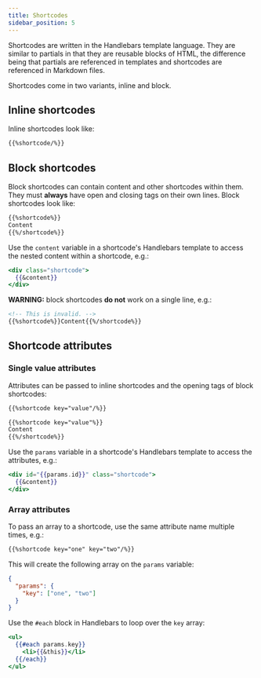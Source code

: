 ```yaml
---
title: Shortcodes
sidebar_position: 5
---
```


Shortcodes are written in the Handlebars template language. They are similar to
partials in that they are reusable blocks of HTML, the difference being that
partials are referenced in templates and shortcodes are referenced in Markdown
files.

Shortcodes come in two variants, inline and block.

## Inline shortcodes

Inline shortcodes look like:

```markdown
{{%shortcode/%}}
```

## Block shortcodes

Block shortcodes can contain content and other shortcodes within them. They must
**always** have open and closing tags on their own lines. Block shortcodes look
like:

```markdown
{{%shortcode%}}
Content
{{%/shortcode%}}
```

Use the `content` variable in a shortcode's Handlebars template to access the
nested content within a shortcode, e.g.:

```handlebars
<div class="shortcode">
  {{&content}}
</div>
```

**WARNING:** block shortcodes **do not** work on a single line, e.g.:

```markdown
<!-- This is invalid. -->
{{%shortcode%}}Content{{%/shortcode%}}
```

## Shortcode attributes

### Single value attributes

Attributes can be passed to inline shortcodes and the opening tags of
block shortcodes:

```markdown
{{%shortcode key="value"/%}}
```

```markdown
{{%shortcode key="value"%}}
Content
{{%/shortcode%}}
```

Use the `params` variable in a shortcode's Handlebars template to access the
attributes, e.g.:

```handlebars
<div id="{{params.id}}" class="shortcode">
  {{&content}}
</div>
```

### Array attributes

To pass an array to a shortcode, use the same attribute name multiple times,
e.g.:

```markdown
{{%shortcode key="one" key="two"/%}}
```

This will create the following array on the `params` variable:

```json
{
  "params": {
    "key": ["one", "two"]
  }
}
```

Use the `#each` block in Handlebars to loop over the `key` array:

```handlebars
<ul>
  {{#each params.key}}
    <li>{{&this}}</li>
  {{/each}}
</ul>
```

